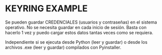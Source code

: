 # KEYRING EXAMPLE


Se pueden guardar CREDENCIALES (usuarios y contraseñas) en el sistema operativo.
No se necesita guardar en cada inicio de sesión. Basta con hacerlo 1 vez y puedo cargar estos datos tantas veces como se requiera.

Independiente si se ejecuta desde Python (leer y guardar) o desde los archivos .exe (leer y guardar) compilados con Pyinstaller.
